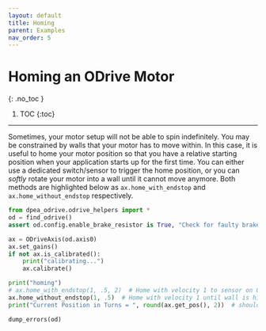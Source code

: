 ```yaml
---
layout: default
title: Homing
parent: Examples
nav_order: 5
---
```


# Homing an ODrive Motor
{: .no_toc }

1. TOC
{:toc}
---
Sometimes, your motor setup will not be able to spin indefinitely. You may be constrained by walls that your motor has
to move within. In this case, it is useful to home your motor position so that you have a relative starting position
when your application starts up for the first time. You can either use a dedicated switch/sensor to trigger the home 
position, or you can _softly_ rotate your motor into a wall until it cannot move anymore. Both methods are highlighted
below as `ax.home_with_endstop` and `ax.home_without_endstop` respectively.

```python
from dpea_odrive.odrive_helpers import *
od = find_odrive()
assert od.config.enable_brake_resistor is True, "Check for faulty brake resistor."

ax = ODriveAxis(od.axis0)
ax.set_gains()
if not ax.is_calibrated():
    print("calibrating...")
    ax.calibrate()

print("homing")
# ax.home_with_endstop(1, .5, 2)  # Home with velocity 1 to sensor on GPIO Pin 2, then offset .5 rotations
ax.home_without_endstop(1, .5)  # Home with velocity 1 until wall is hit, then offset .5 rotations
print("Current Position in Turns = ", round(ax.get_pos(), 2))  # should be at 0.0

dump_errors(od)
```
